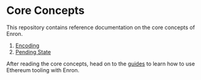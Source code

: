 <!--
order: false
parent:
  order: 4
-->

# Core Concepts

This repository contains reference documentation on the core concepts of Enron.

1. [Encoding](./encoding.md)
2. [Pending State](./pending_state.md)

After reading the core concepts, head on to the [guides](../guides/README.md) to learn how to use Ethereum tooling with Enron.
